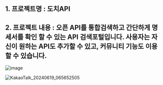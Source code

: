 ## 1. 프로젝트명 : 도치API

## 2. 프로젝트 내용 : 오픈 API를 통합검색하고 간단하게 명세서를 확인 할 수 있는 API 검색포털입니다. 사용자는 자신이 원하는 API도 추가할 수 있고, 커뮤니티 기능도 이용할 수 있습니다. 

![image](https://github.com/user-attachments/assets/e4485ccf-146c-4380-b498-e661a2b864f8)

![KakaoTalk_20240619_065652505](https://github.com/user-attachments/assets/1ddcad58-b466-41b8-a6c6-6282c3ed0137)
